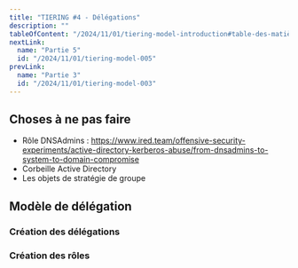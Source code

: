```yaml
---
title: "TIERING #4 - Délégations"
description: ""
tableOfContent: "/2024/11/01/tiering-model-introduction#table-des-matières"
nextLink:
  name: "Partie 5"
  id: "/2024/11/01/tiering-model-005"
prevLink:
  name: "Partie 3"
  id: "/2024/11/01/tiering-model-003"
---
```


## Choses à ne pas faire

- Rôle DNSAdmins : <https://www.ired.team/offensive-security-experiments/active-directory-kerberos-abuse/from-dnsadmins-to-system-to-domain-compromise>
- Corbeille Active Directory
- Les objets de stratégie de groupe

## Modèle de délégation

### Création des délégations

### Création des rôles